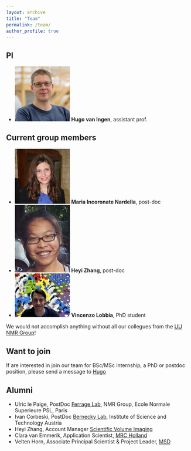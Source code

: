 ```yaml
---
layout: archive
title: "Team"
permalink: /team/
author_profile: true
---
```


PI
---

* <img src="/images/hugo.png" alt="Hugo" width="150"/> **Hugo van Ingen**, assistant prof.


Current group members
-------------------------------------------------

* <img src="/images/maria.jpg" alt="Maria" width="150"/> **Maria Incoronate Nardella**, post-doc
* <img src="/images/Heyi.png" alt="Heyi" width="150"/> **Heyi Zhang**, post-doc
* <img src="/images/vincenzo.png" alt="Vincenzo" width="150"/> **Vincenzo Lobbia**, PhD student

We would not accomplish anything without all our collegues from the [UU NMR Group](https://www.uu.nl/en/research/nmr/people)!

Want to join
-----------------------------------

If are interested in join our team for BSc/MSc internship, a PhD or postdoc position, please send a message to [Hugo](<h.vaningen@uu.nl>)

Alumni
------

* Ulric le Paige, PostDoc [Ferrage Lab](https://www.chimie.ens.fr/recherche/laboratoire-lbm/structure-and-dynamics-of-biomolecules/), NMR Group, Ecole Normale Superieure PSL, Paris
* Ivan Corbeski, PostDoc [Bernecky Lab](http://berneckylab.ist.ac.at), Institute of Science and Technology Austria
* Heyi Zhang, Account Manager [Scientific Volume Imaging](https://svi.nl/HomePage)
* Clara van Emmerik, Application Scientist, [MRC Holland](https://www.mrcholland.com)
* Velten Horn, Associate Principal Scientist & Project Leader, [MSD](https://msd.nl)

